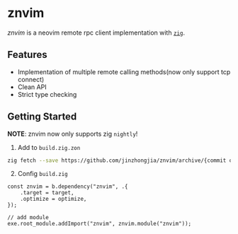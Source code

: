 # znvim

_znvim_ is a neovim remote rpc client implementation with [`zig`](https://ziglang.org/).

## Features

- Implementation of multiple remote calling methods(now only support tcp connect)
- Clean API
- Strict type checking

## Getting Started

**NOTE**: znvim now only supports zig `nightly`!

1. Add to `build.zig.zon`

```sh
zig fetch --save https://github.com/jinzhongjia/znvim/archive/{commit or branch}.tar.gz
```

2. Config `build.zig`

```zig
const znvim = b.dependency("znvim", .{
    .target = target,
    .optimize = optimize,
});

// add module
exe.root_module.addImport("znvim", znvim.module("znvim"));
```
